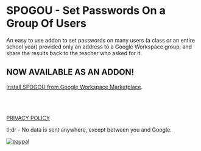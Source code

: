 # SPOGOU - Set Passwords On a Group Of Users
An easy to use addon to set passwords on many users (a class or an entire school year) provided only an address to a Google Workspace group, and share the results back to the teacher who asked for it.

## NOW AVAILABLE AS AN ADDON!
[Install SPOGOU from Google Workspace Marketplace](https://workspace.google.com/marketplace/app/spogou/195844102395).

<br><br><br>
[PRIVACY POLICY](https://tools.no-substitute.com/pp)

tl;dr - No data is sent anywhere, except between you and Google.

[![paypal](https://www.paypalobjects.com/en_US/i/btn/btn_donateCC_LG.gif)](https://www.paypal.me/NoSubstitute)
